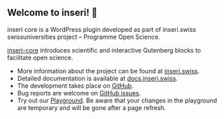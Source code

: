 ## Welcome to inseri! 👋

inseri core is a WordPress plugin developed as part of inseri.swiss swissuniversities project – Programme Open Science.

[inseri-core](https://wordpress.org/plugins/inseri-core/) introduces scientific and interactive Gutenberg blocks to facilitate open science. 

- More information about the project can be found at [inseri.swiss](https://inseri.swiss/).
- Detailed documentation is available at [docs.inseri.swiss](https://docs.inseri.swiss/).
- The development takes place on [GitHub](https://github.com/inseri-swiss/inseri-core-wp).
- Bug reports are welcome on [GitHub issues](https://github.com/inseri-swiss/inseri-swiss/issues).
- Try out our [Playground](https://inseri.swiss/playground/). Be aware that your changes in the playground are temporary and will be gone after a page refresh.


<!--

**Here are some ideas to get you started:**

🙋‍♀️ A short introduction - what is your organization all about?
🌈 Contribution guidelines - how can the community get involved?
👩‍💻 Useful resources - where can the community find your docs? Is there anything else the community should know?
🍿 Fun facts - what does your team eat for breakfast?
🧙 Remember, you can do mighty things with the power of [Markdown](https://docs.github.com/github/writing-on-github/getting-started-with-writing-and-formatting-on-github/basic-writing-and-formatting-syntax)
-->
